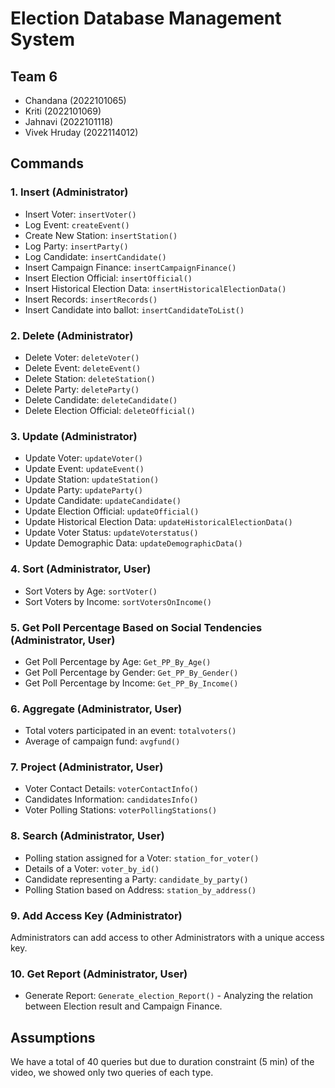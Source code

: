 # Election Database Management System

## Team 6
- Chandana (2022101065)
- Kriti (2022101069)
- Jahnavi (2022101118)
- Vivek Hruday (2022114012)

## Commands

### 1. Insert (Administrator)
- Insert Voter: `insertVoter()`
- Log Event: `createEvent()`
- Create New Station: `insertStation()`
- Log Party: `insertParty()`
- Log Candidate: `insertCandidate()`
- Insert Campaign Finance: `insertCampaignFinance()`
- Insert Election Official: `insertOfficial()`
- Insert Historical Election Data: `insertHistoricalElectionData()`
- Insert Records: `insertRecords()`
- Insert Candidate into ballot: `insertCandidateToList()`

### 2. Delete (Administrator)
- Delete Voter: `deleteVoter()`
- Delete Event: `deleteEvent()`
- Delete Station: `deleteStation()`
- Delete Party: `deleteParty()`
- Delete Candidate: `deleteCandidate()`
- Delete Election Official: `deleteOfficial()`

### 3. Update (Administrator)
- Update Voter: `updateVoter()`
- Update Event: `updateEvent()`
- Update Station: `updateStation()`
- Update Party: `updateParty()`
- Update Candidate: `updateCandidate()`
- Update Election Official: `updateOfficial()`
- Update Historical Election Data: `updateHistoricalElectionData()`
- Update Voter Status: `updateVoterstatus()`
- Update Demographic Data: `updateDemographicData()`

### 4. Sort (Administrator, User)
- Sort Voters by Age: `sortVoter()`
- Sort Voters by Income: `sortVotersOnIncome()`

### 5. Get Poll Percentage Based on Social Tendencies (Administrator, User)
- Get Poll Percentage by Age: `Get_PP_By_Age()`
- Get Poll Percentage by Gender: `Get_PP_By_Gender()`
- Get Poll Percentage by Income: `Get_PP_By_Income()`

### 6. Aggregate (Administrator, User)
- Total voters participated in an event: `totalvoters()`
- Average of campaign fund: `avgfund()`

### 7. Project (Administrator, User)
- Voter Contact Details: `voterContactInfo()`
- Candidates Information: `candidatesInfo()`
- Voter Polling Stations: `voterPollingStations()`

### 8. Search (Administrator, User)
- Polling station assigned for a Voter: `station_for_voter()`
- Details of a Voter: `voter_by_id()`
- Candidate representing a Party: `candidate_by_party()`
- Polling Station based on Address: `station_by_address()`

### 9. Add Access Key (Administrator)
Administrators can add access to other Administrators with a unique access key.

### 10. Get Report (Administrator, User)
- Generate Report: `Generate_election_Report()` - Analyzing the relation between Election result and Campaign Finance.

## Assumptions
We have a total of 40 queries but due to duration constraint (5 min) of the video, we showed only two queries of each type.

